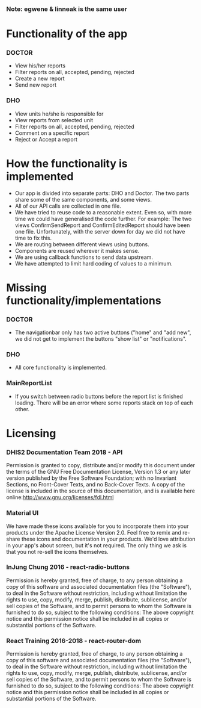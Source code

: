 ### Note: egwene & linneak is the same user

# Functionality of the app
### DOCTOR
* View his/her reports
* Filter reports on all, accepted, pending, rejected
* Create a new report
* Send new report
### DHO
* View units he/she is responsible for
* View reports from selected unit
* Filter reports on all, accepted, pending, rejected
* Comment on a specific report
* Reject or Accept a report

# How the functionality is implemented
* Our app is divided into separate parts: DHO and Doctor. The two parts share some of the same components, and some views. 
* All of our API calls are collected in one file. 
* We have tried to reuse code to a reasonable extent. Even so, with more time we could have generalised the code further. For example: The two views ConfirmSendReport and ConfirmEditedReport should have been one file. Unfortunately, with the server down for day we did not have time to fix this. 
* We are routing between different views using buttons.
* Components are reused wherever it makes sense. 
* We are using callback functions to send data upstream.
* We have attempted to limit hard coding of values to a minimum.

# Missing functionality/implementations
### DOCTOR
* The navigationbar only has two active buttons ("home" and "add new", we did not get to implement the buttons "show list" or "notifications".
### DHO
* All core functionality is implemented.
### MainReportList
* If you switch between radio buttons before the report list is finished loading. There will be an error where some reports stack on top of each other.


# Licensing
### DHIS2 Documentation Team 2018 - API
Permission is granted to copy, distribute and/or modify this document under the terms of the GNU Free Documentation License, Version 1.3 or any later version published by the Free Software Foundation; with no Invariant Sections, no Front-Cover Texts, and no Back-Cover Texts. A copy of the license is included in the source of this documentation, and is available here online:http://www.gnu.org/licenses/fdl.html

### Material UI
We have made these icons available for you to incorporate them into your products under the Apache License Version 2.0. Feel free to remix and re-share these icons and documentation in your products. We'd love attribution in your app's about screen, but it's not required. The only thing we ask is that you not re-sell the icons themselves.

### InJung Chung 2016 - react-radio-buttons 
Permission is hereby granted, free of charge, to any person obtaining a copy of this software and associated documentation files (the "Software"), to deal in the Software without restriction, including without limitation the rights to use, copy, modify, merge, publish, distribute, sublicense, and/or sell copies of the Software, and to permit persons to whom the Software is furnished to do so, subject to the following conditions: The above copyright notice and this permission notice shall be included in all copies or substantial portions of the Software.

### React Training 2016-2018 - react-router-dom
Permission is hereby granted, free of charge, to any person obtaining a copy of this software and associated documentation files (the "Software"), to deal in the Software without restriction, including without limitation the rights to use, copy, modify, merge, publish, distribute, sublicense, and/or sell copies of the Software, and to permit persons to whom the Software is furnished to do so, subject to the following conditions: The above copyright notice and this permission notice shall be included in all copies or substantial portions of the Software.
